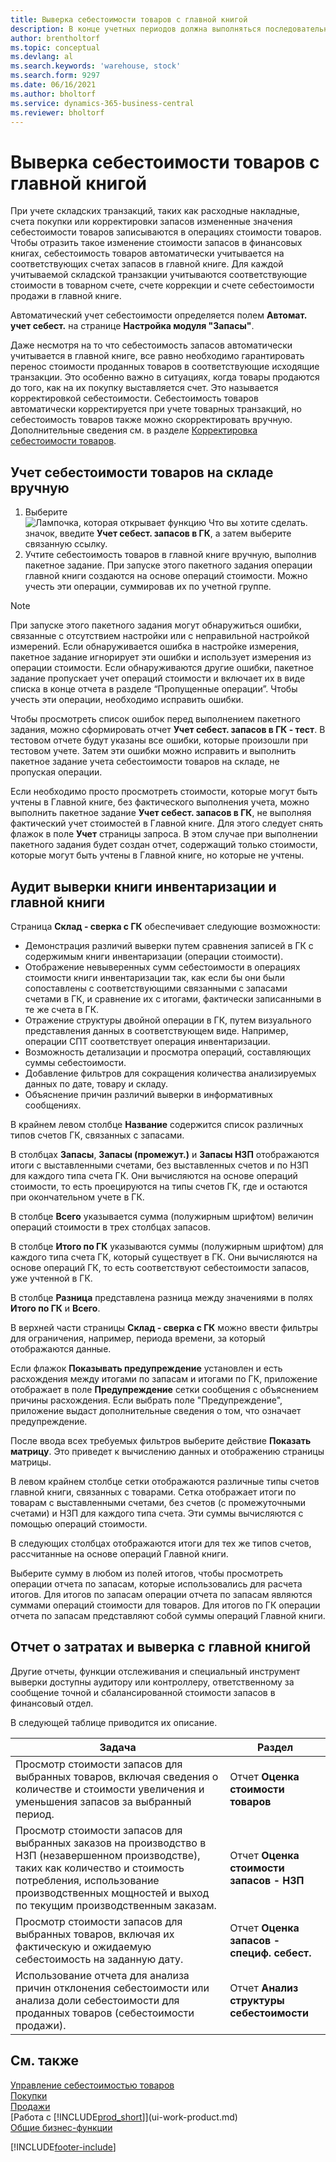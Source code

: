 ```yaml
---
title: Выверка себестоимости товаров с главной книгой
description: В конце учетных периодов должна выполняться последовательность задач аудита и управления себестоимостью для создания отчетов с правильной и сбалансированной стоимостью запасов.
author: brentholtorf
ms.topic: conceptual
ms.devlang: al
ms.search.keywords: 'warehouse, stock'
ms.search.form: 9297
ms.date: 06/16/2021
ms.author: bholtorf
ms.service: dynamics-365-business-central
ms.reviewer: bholtorf
---
```

# Выверка себестоимости товаров с главной книгой

При учете складских транзакций, таких как расходные накладные, счета покупки или корректировки запасов измененные значения себестоимости товаров записываются в операциях стоимости товаров. Чтобы отразить такое изменение стоимости запасов в финансовых книгах, себестоимость товаров автоматически учитывается на соответствующих счетах запасов в главной книге. Для каждой учитываемой складской транзакции учитываются соответствующие стоимости в товарном счете, счете коррекции и счете себестоимости продажи в главной книге.

Автоматический учет себестоимости определяется полем **Автомат. учет себест.** на странице **Настройка модуля "Запасы"**.

Даже несмотря на то что себестоимость запасов автоматически учитывается в главной книге, все равно необходимо гарантировать перенос стоимости проданных товаров в соответствующие исходящие транзакции. Это особенно важно в ситуациях, когда товары продаются до того, как на их покупку выставляется счет. Это называется корректировкой себестоимости. Себестоимость товаров автоматически корректируется при учете товарных транзакций, но себестоимость товаров также можно скорректировать вручную. Дополнительные сведения см. в разделе [Корректировка себестоимости товаров](inventory-how-adjust-item-costs.md).

## Учет себестоимости товаров на складе вручную

1. Выберите ![Лампочка, которая открывает функцию Что вы хотите сделать.](media/ui-search/search_small.png "Что вы хотите сделать") значок, введите **Учет себест. запасов в ГК**, а затем выберите связанную ссылку.
2. Учтите себестоимость товаров в главной книге вручную, выполнив пакетное задание. При запуске этого пакетного задания операции главной книги создаются на основе операций стоимости. Можно учесть эти операции, суммировав их по учетной группе.

> [!NOTE]  
> При запуске этого пакетного задания могут обнаружиться ошибки, связанные с отсутствием настройки или с неправильной настройкой измерений. Если обнаруживается ошибка в настройке измерения, пакетное задание игнорирует эти ошибки и использует измерения из операции стоимости. Если обнаруживаются другие ошибки, пакетное задание пропускает учет операций стоимости и включает их в виде списка в конце отчета в разделе “Пропущенные операции”. Чтобы учесть эти операции, необходимо исправить ошибки.

Чтобы просмотреть список ошибок перед выполнением пакетного задания, можно сформировать отчет **Учет себест. запасов в ГК - тест**. В тестовом отчете будут указаны все ошибки, которые произошли при тестовом учете. Затем эти ошибки можно исправить и выполнить пакетное задание учета себестоимости товаров на складе, не пропуская операции.

Если необходимо просто просмотреть стоимости, которые могут быть учтены в Главной книге, без фактического выполнения учета, можно выполнить пакетное задание **Учет себест. запасов в ГК**, не выполняя фактический учет стоимостей в Главной книге. Для этого следует снять флажок в поле **Учет** страницы запроса. В этом случае при выполнении пакетного задания будет создан отчет, содержащий только стоимости, которые могут быть учтены в Главной книге, но которые не учтены.

## Аудит выверки книги инвентаризации и главной книги
Страница **Склад - сверка с ГК** обеспечивает следующие возможности:

- Демонстрация различий выверки путем сравнения записей в ГК с содержимым книги инвентаризации (операции стоимости).
- Отображение невыверенных сумм себестоимости в операциях стоимости книги инвентаризации так, как если бы они были сопоставлены с соответствующими связанными с запасами счетами в ГК, и сравнение их с итогами, фактически записанными в те же счета в ГК.
- Отражение структуры двойной операции в ГК, путем визуального представления данных в соответствующем виде. Например, операции СПТ соответствует операция инвентаризации.
- Возможность детализации и просмотра операций, составляющих суммы себестоимости.
- Добавление фильтров для сокращения количества анализируемых данных по дате, товару и складу.
- Объяснение причин различий выверки в информативных сообщениях.


В крайнем левом столбце **Название** содержится список различных типов счетов ГК, связанных с запасами.

В столбцах **Запасы**, **Запасы (промежут.)** и **Запасы НЗП** отображаются итоги с выставленными счетами, без выставленных счетов и по НЗП для каждого типа счета ГК. Они вычисляются на основе операций стоимости, то есть проецируются на типы счетов ГК, где и остаются при окончательном учете в ГК.

В столбце **Всего** указывается сумма (полужирным шрифтом) величин операций стоимости в трех столбцах запасов.

В столбце **Итого по ГК** указываются суммы (полужирным шрифтом) для каждого типа счета ГК, который существует в ГК. Они вычисляются на основе операций ГК, то есть соответствуют себестоимости запасов, уже учтенной в ГК.

В столбце **Разница** представлена разница между значениями в полях **Итого по ГК** и **Всего**.

В верхней части страницы **Склад - сверка с ГК** можно ввести фильтры для ограничения, например, периода времени, за который отображаются данные.

Если флажок **Показывать предупреждение** установлен и есть расхождения между итогами по запасам и итогами по ГК, приложение отображает в поле **Предупреждение** сетки сообщения с объяснением причины расхождения. Если выбрать поле "Предупреждение", приложение выдаст дополнительные сведения о том, что означает предупреждение.

После ввода всех требуемых фильтров выберите действие **Показать матрицу**. Это приведет к вычислению данных и отображению страницы матрицы.

В левом крайнем столбце сетки отображаются различные типы счетов главной книги, связанных с товарами. Сетка отображает итоги по товарам с выставленными счетами, без счетов (с промежуточными счетами) и НЗП для каждого типа счета. Эти суммы вычисляются с помощью операций стоимости.

В следующих столбцах отображаются итоги для тех же типов счетов, рассчитанные на основе операций Главной книги.

Выберите сумму в любом из полей итогов, чтобы просмотреть операции отчета по запасам, которые использовались для расчета итогов. Для итогов по запасам операции отчета по запасам являются суммами операций стоимости для товаров. Для итогов по ГК операции отчета по запасам представляют собой суммы операций Главной книги.

## Отчет о затратах и выверка с главной книгой
Другие отчеты, функции отслеживания и специальный инструмент выверки доступны аудитору или контроллеру, ответственному за сообщение точной и сбалансированной стоимости запасов в финансовый отдел.

В следующей таблице приводится их описание.    

|**Задача**|**Раздел**|  
|------------|-------------|  
|Просмотр стоимости запасов для выбранных товаров, включая сведения о количестве и стоимости увеличения и уменьшения запасов за выбранный период.|Отчет **Оценка стоимости товаров**|  
|Просмотр стоимости запасов для выбранных заказов на производство в НЗП (незавершенном производстве), таких как количество и стоимость потребления, использование производственных мощностей и выход по текущим производственным заказам.|Отчет **Оценка стоимости запасов - НЗП**|  
|Просмотр стоимости запасов для выбранных товаров, включая их фактическую и ожидаемую себестоимость на заданную дату.|Отчет **Оценка запасов - специф. себест.**|  
|Использование отчета для анализа причин отклонения себестоимости или анализа доли себестоимости для проданных товаров (себестоимости продажи).|Отчет **Анализ структуры себестоимости**|  

## См. также  
[Управление себестоимостью товаров](finance-manage-inventory-costs.md)  
[Покупки](purchasing-manage-purchasing.md)  
[Продажи](sales-manage-sales.md)    
[Работа с [!INCLUDE[prod_short](includes/prod_short.md)]](ui-work-product.md)  
[Общие бизнес-функции](ui-across-business-areas.md)


[!INCLUDE[footer-include](includes/footer-banner.md)]